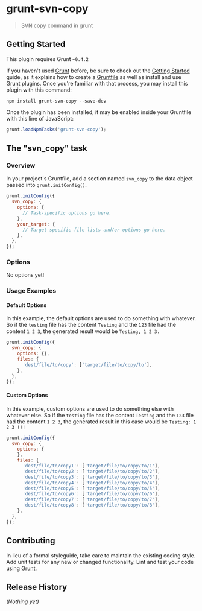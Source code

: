 # grunt-svn-copy

> SVN copy command in grunt

## Getting Started
This plugin requires Grunt `~0.4.2`

If you haven't used [Grunt](http://gruntjs.com/) before, be sure to check out the [Getting Started](http://gruntjs.com/getting-started) guide, as it explains how to create a [Gruntfile](http://gruntjs.com/sample-gruntfile) as well as install and use Grunt plugins. Once you're familiar with that process, you may install this plugin with this command:

```shell
npm install grunt-svn-copy --save-dev
```

Once the plugin has been installed, it may be enabled inside your Gruntfile with this line of JavaScript:

```js
grunt.loadNpmTasks('grunt-svn-copy');
```

## The "svn_copy" task

### Overview
In your project's Gruntfile, add a section named `svn_copy` to the data object passed into `grunt.initConfig()`.

```js
grunt.initConfig({
  svn_copy: {
    options: {
      // Task-specific options go here.
    },
    your_target: {
      // Target-specific file lists and/or options go here.
    },
  },
});
```

### Options

No options yet!

### Usage Examples

#### Default Options
In this example, the default options are used to do something with whatever. So if the `testing` file has the content `Testing` and the `123` file had the content `1 2 3`, the generated result would be `Testing, 1 2 3.`

```js
grunt.initConfig({
  svn_copy: {
    options: {},
    files: {
      'dest/file/to/copy': ['target/file/to/copy/to'],
    },
  },
});
```

#### Custom Options
In this example, custom options are used to do something else with whatever else. So if the `testing` file has the content `Testing` and the `123` file had the content `1 2 3`, the generated result in this case would be `Testing: 1 2 3 !!!`

```js
grunt.initConfig({
  svn_copy: {
    options: {
    },
    files: {
      'dest/file/to/copy1': ['target/file/to/copy/to/1'],
      'dest/file/to/copy2': ['target/file/to/copy/to/2'],
      'dest/file/to/copy3': ['target/file/to/copy/to/3'],
      'dest/file/to/copy4': ['target/file/to/copy/to/4'],
      'dest/file/to/copy5': ['target/file/to/copy/to/5'],
      'dest/file/to/copy6': ['target/file/to/copy/to/6'],
      'dest/file/to/copy7': ['target/file/to/copy/to/7'],
      'dest/file/to/copy8': ['target/file/to/copy/to/8'],
    },
  },
});
```

## Contributing
In lieu of a formal styleguide, take care to maintain the existing coding style. Add unit tests for any new or changed functionality. Lint and test your code using [Grunt](http://gruntjs.com/).

## Release History
_(Nothing yet)_
